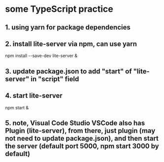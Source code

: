 # some TypeScript practice

## 1. using yarn for package dependencies

## 2. install lite-server via npm, can use yarn

npm install --save-dev lite-server &

## 3. update package.json to add "start" of "lite-server" in "script" field

## 4. start lite-server

npm start &

## 5. note, Visual Code Studio VSCode also has Plugin (lite-server), from there, just plugin (may not need to update package.json), and then start the server (default port 5000,  npm start 3000 by default)
